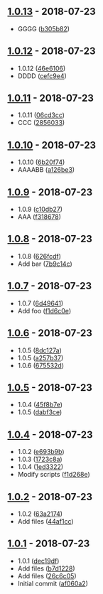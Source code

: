 ## [1.0.13](https://github.com/niksy/playground/compare/v1.0.12...v1.0.13) - 2018-07-23

* GGGG ([b305b82](https://github.com/niksy/playground/commit/b305b82))



## [1.0.12](https://github.com/niksy/playground/compare/v1.0.11...v1.0.12) - 2018-07-23

* 1.0.12 ([46e6106](https://github.com/niksy/playground/commit/46e6106))
* DDDD ([cefc9e4](https://github.com/niksy/playground/commit/cefc9e4))



## [1.0.11](https://github.com/niksy/playground/compare/v1.0.10...v1.0.11) - 2018-07-23

* 1.0.11 ([06cd3cc](https://github.com/niksy/playground/commit/06cd3cc))
* CCC ([2856033](https://github.com/niksy/playground/commit/2856033))



## [1.0.10](https://github.com/niksy/playground/compare/v1.0.9...v1.0.10) - 2018-07-23

* 1.0.10 ([6b20f74](https://github.com/niksy/playground/commit/6b20f74))
* AAAABB ([a126be3](https://github.com/niksy/playground/commit/a126be3))



## [1.0.9](https://github.com/niksy/playground/compare/v1.0.8...v1.0.9) - 2018-07-23

* 1.0.9 ([c10db27](https://github.com/niksy/playground/commit/c10db27))
* AAA ([f318678](https://github.com/niksy/playground/commit/f318678))



## [1.0.8](https://github.com/niksy/playground/compare/v1.0.7...v1.0.8) - 2018-07-23

* 1.0.8 ([626fcdf](https://github.com/niksy/playground/commit/626fcdf))
* Add bar ([7b9c14c](https://github.com/niksy/playground/commit/7b9c14c))



## [1.0.7](https://github.com/niksy/playground/compare/v1.0.6...v1.0.7) - 2018-07-23

* 1.0.7 ([6d49641](https://github.com/niksy/playground/commit/6d49641))
* Add foo ([f1d6c0e](https://github.com/niksy/playground/commit/f1d6c0e))



## [1.0.6](https://github.com/niksy/playground/compare/v1.0.5...v1.0.6) - 2018-07-23

* 1.0.5 ([8dc127a](https://github.com/niksy/playground/commit/8dc127a))
* 1.0.5 ([a257b37](https://github.com/niksy/playground/commit/a257b37))
* 1.0.6 ([675532d](https://github.com/niksy/playground/commit/675532d))



## [1.0.5](https://github.com/niksy/playground/compare/v1.0.4...v1.0.5) - 2018-07-23

* 1.0.4 ([45f8b7e](https://github.com/niksy/playground/commit/45f8b7e))
* 1.0.5 ([dabf3ce](https://github.com/niksy/playground/commit/dabf3ce))



## [1.0.4](https://github.com/niksy/playground/compare/v1.0.2...v1.0.4) - 2018-07-23

* 1.0.2 ([e693b9b](https://github.com/niksy/playground/commit/e693b9b))
* 1.0.3 ([1723c8a](https://github.com/niksy/playground/commit/1723c8a))
* 1.0.4 ([1ed3322](https://github.com/niksy/playground/commit/1ed3322))
* Modify scripts ([f1d268e](https://github.com/niksy/playground/commit/f1d268e))



## [1.0.2](https://github.com/niksy/playground/compare/v1.0.1...v1.0.2) - 2018-07-23

* 1.0.2 ([63a2174](https://github.com/niksy/playground/commit/63a2174))
* Add files ([44af1cc](https://github.com/niksy/playground/commit/44af1cc))



## [1.0.1](https://github.com/niksy/playground/compare/af060a2...v1.0.1) - 2018-07-23

* 1.0.1 ([dec19df](https://github.com/niksy/playground/commit/dec19df))
* Add files ([b7d1228](https://github.com/niksy/playground/commit/b7d1228))
* Add files ([26c6c05](https://github.com/niksy/playground/commit/26c6c05))
* Initial commit ([af060a2](https://github.com/niksy/playground/commit/af060a2))



